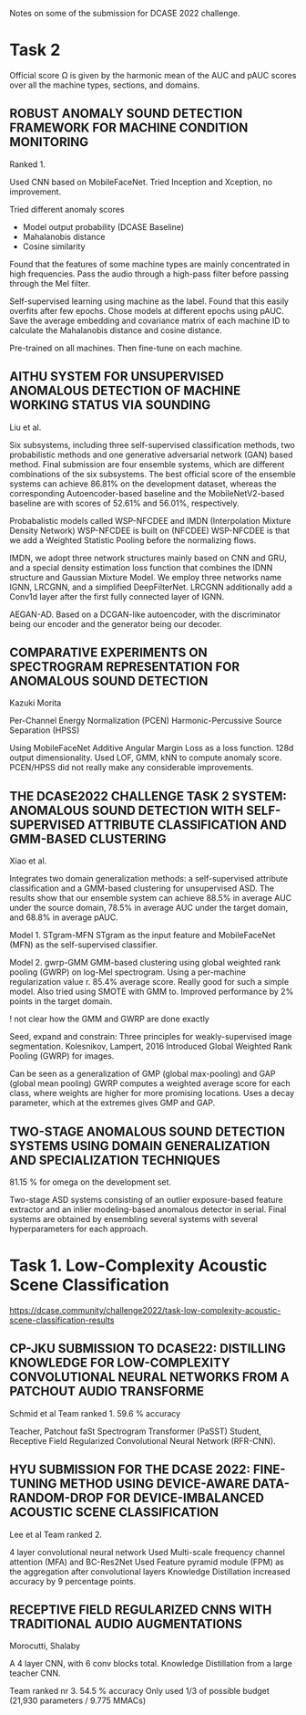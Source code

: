 
Notes on some of the submission for DCASE 2022 challenge.

# Task 2

Official score Ω is given by the harmonic mean of the AUC and pAUC scores over all the machine types, sections, and domains.

## ROBUST ANOMALY SOUND DETECTION FRAMEWORK FOR MACHINE CONDITION MONITORING

Ranked 1.

Used CNN based on MobileFaceNet.
Tried Inception and Xception, no improvement.

Tried different anomaly scores

- Model output probability (DCASE Baseline)
- Mahalanobis distance
- Cosine similarity

Found that the features of some machine types are mainly concentrated in high frequencies.
Pass the audio through a high-pass filter before passing through the Mel filter.

Self-supervised learning using machine as the label.
Found that this easily overfits after few epochs.
Chose models at different epochs using pAUC.
Save the average embedding and covariance matrix of each machine ID to
calculate the Mahalanobis distance and cosine distance.

Pre-trained on all machines. Then fine-tune on each machine.

## AITHU SYSTEM FOR UNSUPERVISED ANOMALOUS DETECTION OF MACHINE WORKING STATUS VIA SOUNDING
Liu et al.

Six subsystems, including three self-supervised classification methods,
two probabilistic methods and one generative adversarial network (GAN) based method.
Final submission are four ensemble systems, which are different combinations of the six subsystems.
The best official score of the ensemble systems can achieve 86.81% on the development dataset,
whereas the corresponding Autoencoder-based baseline and the MobileNetV2-based baseline are with scores of 52.61% and 56.01%, respectively.

Probabalistic models called WSP-NFCDEE and IMDN (Interpolation Mixture Density Network)
WSP-NFCDEE is built on  (NFCDEE)
WSP-NFCDEE is that we add a Weighted Statistic Pooling before the normalizing flows.

IMDN, we adopt three network structures mainly based on CNN and GRU,
and a special density estimation loss function that combines the IDNN structure and Gaussian Mixture Model.
We employ three networks name IGNN, LRCGNN, and a simplified DeepFilterNet.
LRCGNN additionally add a Conv1d layer after the first fully connected layer of IGNN.

AEGAN-AD. Based on a DCGAN-like autoencoder,
with the discriminator being our encoder and the generator being our decoder.


## COMPARATIVE EXPERIMENTS ON SPECTROGRAM REPRESENTATION FOR ANOMALOUS SOUND DETECTION
Kazuki Morita

Per-Channel Energy Normalization (PCEN)
Harmonic-Percussive Source Separation (HPSS)

Using MobileFaceNet
Additive Angular Margin Loss as a loss function.
128d output dimensionality.
Used LOF, GMM, kNN to compute anomaly score.
PCEN/HPSS did not really make any considerable improvements.


## THE DCASE2022 CHALLENGE TASK 2 SYSTEM: ANOMALOUS SOUND DETECTION WITH SELF-SUPERVISED ATTRIBUTE CLASSIFICATION AND GMM-BASED CLUSTERING
Xiao et al.

Integrates two domain generalization methods:
a self-supervised attribute classification and a GMM-based clustering for unsupervised ASD.
The results show that our ensemble system can achieve 88.5% in average AUC under the source domain,
78.5% in average AUC under the target domain, and 68.8% in average pAUC.

Model 1. STgram-MFN
STgram as the input feature and
MobileFaceNet (MFN) as the self-supervised classifier.

Model 2. gwrp-GMM
GMM-based clustering using global weighted rank pooling (GWRP) on log-Mel spectrogram.
Using a per-machine regularization value r.
85.4% average score. Really good for such a simple model.
Also tried using SMOTE with GMM to. Improved performance by 2% points in the target domain.

! not clear how the GMM and GWRP are done exactly

Seed, expand and constrain: Three principles for weakly-supervised image segmentation.
Kolesnikov, Lampert, 2016
Introduced Global Weighted Rank Pooling (GWRP) for images.

Can be seen as a generalization of GMP (global max-pooling) and GAP (global mean pooling)
GWRP computes a weighted average score for each class,
where weights are higher for more promising locations.
Uses a decay parameter, which at the extremes gives GMP and GAP.

## TWO-STAGE ANOMALOUS SOUND DETECTION SYSTEMS USING DOMAIN GENERALIZATION AND SPECIALIZATION TECHNIQUES

81.15 % for omega on the development set.

Two-stage ASD systems consisting of an
outlier exposure-based feature extractor and
an inlier modeling-based anomalous detector in serial.
Final systems are obtained by ensembling several systems with several hyperparameters for each approach.


# Task 1. Low-Complexity Acoustic Scene Classification
https://dcase.community/challenge2022/task-low-complexity-acoustic-scene-classification-results

## CP-JKU SUBMISSION TO DCASE22: DISTILLING KNOWLEDGE FOR LOW-COMPLEXITY CONVOLUTIONAL NEURAL NETWORKS FROM A PATCHOUT AUDIO TRANSFORME
Schmid et al
Team ranked 1. 59.6 % accuracy

Teacher, Patchout faSt Spectrogram Transformer (PaSST)
Student, Receptive Field Regularized Convolutional Neural Network (RFR-CNN).


## HYU SUBMISSION FOR THE DCASE 2022: FINE-TUNING METHOD USING DEVICE-AWARE DATA-RANDOM-DROP FOR DEVICE-IMBALANCED ACOUSTIC SCENE CLASSIFICATION
Lee et al
Team ranked 2. 

4 layer convolutional neural network
Used Multi-scale frequency channel attention (MFA) and BC-Res2Net
Used Feature pyramid module (FPM) as the aggregation after convolutional layers
Knowledge Distillation increased accuracy by 9 percentage points.


## RECEPTIVE FIELD REGULARIZED CNNS WITH TRADITIONAL AUDIO AUGMENTATIONS
Morocutti, Shalaby

A 4 layer CNN, with 6 conv blocks total.
Knowledge Distillation from a large teacher CNN.

Team ranked nr 3. 54.5 % accuracy
Only used 1/3 of possible budget (21,930 parameters / 9.775 MMACs)


